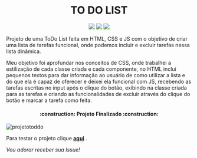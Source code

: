 <h1 align="center">TO DO LIST</h1>
<p align="center">
<img src="https://img.shields.io/badge/JavaScript-ON-lightgrey"/>
<img src="https://img.shields.io/badge/CSS-ON-blueviolet"/>
<img src="https://img.shields.io/badge/HTML-ON-blue"/>
</p>



Projeto de uma ToDo List feita em HTML, CSS e JS com o objetivo de criar uma lista de tarefas funcional, onde podemos incluir e excluir tarefas nessa lista dinâmica.

Meu objetivo foi aprofundar nos conceitos de CSS, onde trabalhei a estilização de cada classe criada e cada componente, no HTML inclui pequenos textos para dar informação ao usuário de como utilizar a lista e do que ela é capaz de oferecer e deixei ela funcional com JS, recebendo as tarefas escritas no input após o clique do botão, exibindo na classe criada para as tarefas e criando as funcionalidades de excluir através do clique do botão e marcar a tarefa como feita.



<h4 align="center"> 
    :construction:  Projeto Finalizado  :construction:
</h4>


![projetotoddo](https://user-images.githubusercontent.com/91141994/205315016-1bc116d5-534d-46de-93b2-45d62d74e2a0.gif)



Para testar o projeto clique <b><a href="https://natiribei.github.io/ToDo-List/">aqui</a></b> .
<p><i>Vou adorar receber sua Issue!</i></p> 
